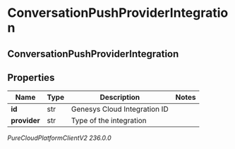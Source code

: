 # ConversationPushProviderIntegration

## ConversationPushProviderIntegration

## Properties

|Name | Type | Description | Notes|
|------------ | ------------- | ------------- | -------------|
| **id** | str | Genesys Cloud Integration ID | |
| **provider** | str | Type of the integration | |



_PureCloudPlatformClientV2 236.0.0_
